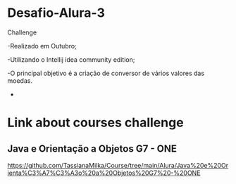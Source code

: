 # Desafio-Alura-3
Challenge

-Realizado em Outubro;

-Utilizando o Intellij idea community edition;

-O principal objetivo é a criação de conversor de vários valores das moedas.

- 


# Link about courses challenge

## Java e Orientação a Objetos G7 - ONE

https://github.com/TassianaMilka/Course/tree/main/Alura/Java%20e%20Orienta%C3%A7%C3%A3o%20a%20Objetos%20G7%20-%20ONE
